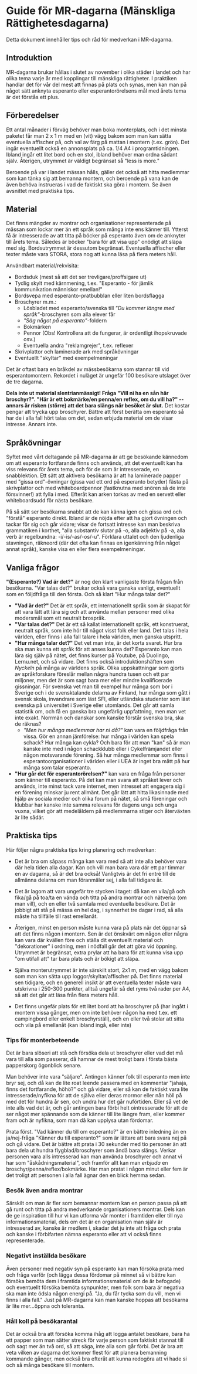 # Guide för MR-dagarna (Mänskliga Rättighetesdagarna)

Detta dokument innehåller tips och råd för medverkan i MR-dagarna.

## Introduktion

MR-dagarna brukar hållas i slutet av november i olika städer i landet och har olika tema varje år med kopplingar till mänskliga rättigheter. I praktiken handlar det för vår del mest att finnas på plats och synas, men kan man på något sätt anknyta esperanto eller esperantorörelsens mål med årets tema är det förstås ett plus.

## Förberedelser

Ett antal månader i förväg behöver man boka monterplats, och i det minsta paketet får man 2 x 1 m med en (vit) vägg bakom som man kan sätta eventuella affischer på, och val av färg på mattan i montern (t.ex. grön). Det ingår eventuellt också en annonsplats på ca. 1/4 A4 i programtidningen. Ibland ingår ett litet bord och en stol, ibland behöver man ordna sådant själv. Återigen, utrymmet är väldigt begränsat så "less is more."

Beroende på var i landet mässan hålls, gäller det också att hitta medlemmar som kan tänka sig att bemanna montern, och beroende på vana kan de även behöva instrueras i vad de faktiskt ska göra i montern. Se även avsnittet med praktiska tips.

## Material

Det finns mängder av montrar och organisationer representerade på mässan som lockar mer än ett språk som många inte ens känner till. Ytterst få är intresserade av att titta på böcker på esperanto även om de anknyter till årets tema. Således är böcker "bara för att visa upp" onödigt att släpa med sig. Bordsutrymmet är dessutom begränsat. Eventuella affischer eller texter måste vara STORA, stora nog att kunna läsa på flera meters håll. 

Användbart material/rekvisita:

* Bordsduk (mest så att det ser trevligare/proffsigare ut)
* Tydlig skylt med kärnmening, t.ex. "Esperanto - för jämlik kommunikation människor emellan!"
* Bordsvepa med esperanto-pratbubblan eller liten bordsflagga
* Broschyrer m.m.:
  * Lösbladet med esperanto/svenska till *"Du kommer längre med språk"*-broschyren som alla elever får
  * *"Säg något på esperanto"*-foldern
  * Bokmärken
  * Pennor (Obs! Kontrollera att de fungerar, är ordentligt ihopskruvade osv.)
  * Eventuella andra "reklamgrejer", t.ex. reflexer
* Skrivplattor och laminerade ark med språkövningar
* Eventuellt "skyltar" med exempelmeningar

Det är oftast bara en bråkdel av mässbesökarna som stannar till vid esperantomontern. Rekordet i nuläget är ungefär 100 besökare utslaget över de tre dagarna.

**Dela inte ut material slentrianmässigt! Fråga "Vill ni ha en sån här broschyr?". "Här är ett bokmärke/en penna/en reflex, om du vill ha?" -- annars är risken (större) att det bara slängs när besöket är slut.**  Det kostar pengar att trycka upp broschyrer. Bättre att först berätta om esperanto så har de i alla fall hört talas om det, sedan erbjuda material om de visar intresse. Annars inte.

## Språkövningar

Syftet med vårt deltagande på MR-dagarna är att ge besökande kännedom om att esperanto fortfarande finns och används, att det eventuellt kan ha viss relevans för årets tema, och för de som är intresserade, en snabblektion. Ett sätt att aktivera besökarna är att ha laminerade papper med "gissa ord"-övningar (gissa vad ett ord på esperanto betyder) fästa på skrivplattor och med whiteboardpennor (fastknutna med snören så de inte försvinner!) att fylla i med. Efteråt kan arken torkas av med en servett eller whiteboardsudd för nästa besökare.

På så sätt ser besökarna snabbt att de kan känna igen och gissa ord och "förstå" esperanto direkt. Ibland är de nöjda efter att ha gjort övningen och tackar för sig och går vidare; visar de fortsatt intresse kan man beskriva grammatiken i korthet, "alla substantiv slutar på -o, alla adjektiv på -a, alla verb är regelbundna: -i/-is/-as/-os/-u". Förklara uttalet och den ljudenliga stavningen, räkneord (där det ofta kan finnas en igenkänning från något annat språk), kanske visa en eller flera exempelmeningar.

## Vanliga frågor

**"(Esperanto?) Vad är det?"** är nog den klart vanligaste första frågan från besökarna. "Var talas det?" brukar också vara ganska vanligt, eventuellt som en följdfråga till den första. Och så klart "Hur många talar det?"

* **"Vad är det?"** Det är ett språk, ett internationellt språk som är skapat för att vara lätt att lära sig och att använda mellan personer med olika modersmål som ett neutralt brospråk.
* **"Var talas det?"** Det är ett så kallat internationellt språk, ett konstruerat, neutralt språk, som inte hör till något visst folk eller land. Det talas i hela världen, eller finns i alla fall talare i hela världen, men ganska utspritt.
* **"Hur många talar det?"** Det vet man inte, är det korta svaret. Hur bra ska man kunna ett språk för att anses kunna det? Esperanto kan man lära sig själv på nätet, det finns kurser på Youtube, på Duolingo, Lernu.net, och så vidare. Det finns också introduktionshäften som *Nyckeln* på många av världens språk. Olika uppskattningar som gjorts av språkforskare föreslår mellan några hundra tusen och ett par miljoner, men det är som sagt bara mer eller mindre kvalificerade gissningar. För svenska vet man till exempel hur många som bor i Sverige och i de svensktalande delarna av Finland, hur många som gått i svensk skola, invandrare som läst SFI, eller utländska studenter som läst svenska på universitet i Sverige eller utomlands. Det går att samla statistik om, och få en ganska bra ungefärlig uppfattning, men man vet inte exakt. Norrmän och danskar som kanske förstår svenska bra, ska de räknas?
  * *"Men hur många medlemmar har ni då?"* kan vara en följdfråga från vissa. Gör en annan jämförelse: hur många i världen kan spela schack? Hur många kan cykla? Och bara för att man "kan" så är man kanske inte med i någon schackklubb eller i Cykelfrämjandet eller någon motsvarande förening. Så hur många medlemmar som finns i esperantoorganisationer i världen eller i UEA är inget bra mått på hur många som talar esperanto. 
* **"Hur går det för esperantorörelsen?"** kan vara en fråga från personer som känner till esperanto. På det kan man svara att språket lever och används, inte minst tack vare internet, men intresset att engagera sig i en förening minskar ju rent allmänt. Det går lätt att hitta likasinnade med hjälp av sociala medier och olika forum på nätet, så små föreningar och klubbar har kanske inte samma relevans för dagens unga och unga vuxna, vilket gör att medelåldern på medlemmarna stiger och återväxten är lite sådär.

## Praktiska tips


Här följer några praktiska tips kring planering och medverkan:

* Det är bra om såpass många kan vara med så att inte alla behöver vara där hela tiden alla dagar. Kan och vill man bara vara där ett par timmar  en av dagarna, så är det bra också! Vanligtvis är det fri entré till de allmänna delarna om man föranmäler sej, i alla fall tidigare år.

* Det är lagom att vara ungefär tre stycken i taget: då kan en vila/gå och fika/gå på toa/ta en vända och titta på andra montrar och nätverka (om man vill), och en eller två samtala med eventuella besökare. Det är jobbigt att stå på mässa en hel dag, i synnerhet tre dagar i rad, så alla måste ha tillfälle till rast emellanåt.

* Återigen, minst en person måste kunna vara på plats när det öppnar så att det finns någon i montern. Sen är det önskvärt om någon eller några kan vara där kvällen före och ställa dit eventuellt material och "dekorationer" i ordning, men i nödfall går det att göra vid öppning. Utrymmet är begränsat, extra prylar att ha bara för att kunna visa upp "om utifall att" tar bara plats och är bökigt att släpa.

* Själva monterutrymmet är inte särskilt stort, 2x1 m, med en vägg bakom som man kan sätta upp loggor/skyltar/affischer på. Det finns material sen tidigare, och en generell insikt är att eventuella texter måste vara  utskrivna i 250-300 punkter, alltså ungefär så det ryms två rader per A4, så att det går att läsa från flera meters håll.
 
* Det finns ungefär plats för ett litet bord att ha broschyrer på (har ingått i montern vissa gånger, men om inte behöver någon ha med t.ex. ett campingbord eller enkelt broschyrställ), och en eller två stolar att sitta och vila på emellanåt 
 (kan ibland ingå, eller inte)


### Tips för monterbeteende

Det är bara slöseri att stå och försöka dela ut broschyrer eller vad det må vara till alla som passerar, då hamnar de mest troligt bara i första bästa papperskorg ögonblick senare.

Man behöver inte vara "säljare". Antingen känner folk till esperanto men inte bryr sej, och då kan de lite roat leende passera med en kommentar "jahaja, finns det fortfarande, höhö?" och gå vidare, eller så kan de faktiskt vara lite intresserade/nyfikna för att de själva eller deras mormor eller nån höll på med det för hundra år sen, och undra hur det går nuförtiden. Eller så vet de inte alls vad det är, och går antingen bara förbi helt ointresserade för att de ser något mer spännande som de känner till lite längre fram, eller kommer fram och är nyfikna, som man 
då kan upplysa utan fördomar.

Prata först. "Vad känner du till om esperanto?" är en bättre inledning än en ja/nej-fråga "Känner du till esperanto?" som är lättare att bara svara nej på och gå vidare. Det är bättre att prata i 30 sekunder med tio personer än att bara dela ut hundra flygblad/broschyrer som ändå bara slängs. Verkar personen vara alls intresserad kan man använda broschyrer och annat vi har som "åskådningsmaterial", och framför allt kan man *erbjuda* en broschyr/penna/reflex/bokmärke. Har man pratat i någon minut eller fem är det troligt att personen i alla fall ägnar den en blick hemma sedan.

### Besök även andra montrar

Särskilt om man är fler som bemannar montern kan en person passa på att gå runt och titta på andra medverkande organisationers montrar. Dels kan de ge inspiration till hur vi kan utforma vår monter i framtiden eller till nya informationsmaterial, dels om det är en organisation man själv är intresserad av, kanske är medlem i,  skadar det ju inte att fråga och prata och kanske i förbifarten nämna esperanto eller att vi också finns representerade.

### Negativt inställda besökare

Även personer med negativ syn på esperanto kan man försöka prata med och fråga varför (och lägga dessa fördomar på minnet så vi bättre kan försöka bemöta dem i framtida informationsmaterial om de är befogade) och eventuellt försöka bemöta synpunkter, men folk som bara är negativa ska man inte ödsla någon energi på. "Ja, du får tycka som du vill, men vi finns i alla fall." Just på MR-dagarna kan man kanske hoppas att besökarna är lite mer...öppna och toleranta.

### Håll koll på besökarantal

Det är också bra att försöka komma ihåg att logga antalet besökare, bara  ha ett papper som man sätter streck för varje person som faktiskt stannat till och sagt mer än två ord, så att säga, inte alla som går förbi. Det är bra att veta vilken av dagarna det kommer flest för att planera bemanning kommande gånger, men också bra efteråt att kunna redogöra att vi hade si och så många besökare till montern.